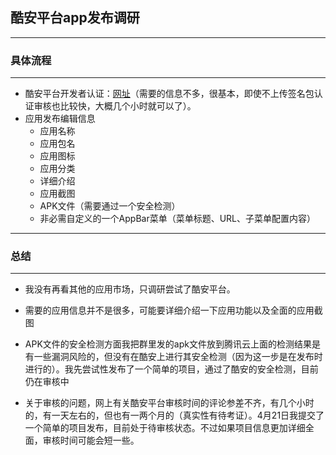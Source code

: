 ## 酷安平台app发布调研

------

### 具体流程

------

- 酷安平台开发者认证：[网址](<https://account.coolapk.com/auth/loginByCoolapk>)（需要的信息不多，很基本，即使不上传签名包认证审核也比较快，大概几个小时就可以了）。
- 应用发布编辑信息
  - 应用名称
  - 应用包名
  - 应用图标
  - 应用分类
  - 详细介绍
  - 应用截图
  - APK文件（需要通过一个安全检测）
  - 非必需自定义的一个AppBar菜单（菜单标题、URL、子菜单配置内容）

------

### 总结

------

- 我没有再看其他的应用市场，只调研尝试了酷安平台。

  

- 需要的应用信息并不是很多，可能要详细介绍一下应用功能以及全面的应用截图

  

- APK文件的安全检测方面我把群里发的apk文件放到腾讯云上面的检测结果是有一些漏洞风险的，但没有在酷安上进行其安全检测（因为这一步是在发布时进行的）。我先尝试性发布了一个简单的项目，通过了酷安的安全检测，目前仍在审核中

  

- 关于审核的问题，网上有关酷安平台审核时间的评论参差不齐，有几个小时的，有一天左右的，但也有一两个月的（真实性有待考证）。4月21日我提交了一个简单的项目发布，目前处于待审核状态。不过如果项目信息更加详细全面，审核时间可能会短一些。